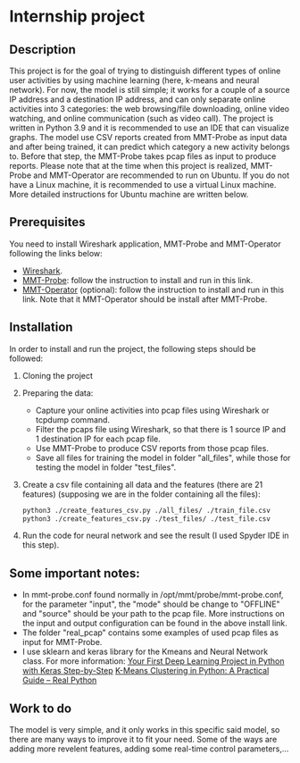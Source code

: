 # Internship project
## Description
This project is for the goal of trying to distinguish different types of online user activities by using machine learning (here, k-means and neural network). For now, the model is still simple; it works for a couple of a source IP address and a destination IP address, and can only separate online activities into 3 categories: the web browsing/file downloading, online video watching, and online communication (such as video call).
The project is written in Python 3.9 and it is recommended to use an IDE that can visualize graphs. The model use CSV reports created from MMT-Probe as input data and after being trained, it can predict which category a new activity belongs to. Before that step, the MMT-Probe takes pcap files as input to produce reports.
Please note that at the time when this project is realized, MMT-Probe and MMT-Operator are recommended to run on Ubuntu. If you do not have a Linux machine, it is recommended to use a virtual Linux machine. More detailed instructions for Ubuntu machine are written below.

## Prerequisites

You need to install Wireshark application, MMT-Probe and MMT-Operator following the links below:

- [Wireshark](https://www.wireshark.org/download.html).
- [MMT-Probe](https://github.com/Montimage/mmt-probe): follow the instruction to install and run in this link.
- [MMT-Operator](https://github.com/Montimage/mmt-operator) (optional): follow the instruction to install and run in this link. Note that it MMT-Operator should be install after MMT-Probe.

## Installation

In order to install and run the project, the following steps should be followed:
1. Cloning the project
2. Preparing the data: 
    - Capture your online activities into pcap files using Wireshark or tcpdump command.
    - Filter the pcaps file using Wireshark, so that there is 1 source IP and 1 destination IP for each pcap file.
    - Use MMT-Probe to produce CSV reports from those pcap files.
    - Save all files for training the model in folder "all_files", while those for testing the model in folder "test_files".
3. Create a csv file containing all data and the features (there are 21 features) (supposing we are in the folder containing all the files):

    ```sh
    python3 ./create_features_csv.py ./all_files/ ./train_file.csv
    python3 ./create_features_csv.py ./test_files/ ./test_file.csv
    ```
4. Run the code for neural network and see the result (I used Spyder IDE in this step).

## Some important notes:
- In mmt-probe.conf found normally in /opt/mmt/probe/mmt-probe.conf, for the parameter "input", the "mode" should be change to "OFFLINE" and "source" should be your path to the pcap file. More instructions on the input and output configuration can be found in the above install link.
- The folder "real_pcap" contains some examples of used pcap files as input for MMT-Probe.
- I use sklearn and keras library for the Kmeans and Neural Network class. For more information:
[Your First Deep Learning Project in Python with Keras Step-by-Step](https://machinelearningmastery.com/tutorial-first-neural-network-python-keras/)
[K-Means Clustering in Python: A Practical Guide – Real Python](https://realpython.com/k-means-clustering-python/)


## Work to do
The model is very simple, and it only works in this specific said model, so there are many ways to improve it to fit your need. Some of the ways are adding more revelent features, adding some real-time control parameters,...